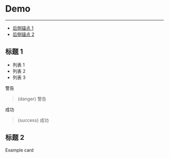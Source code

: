 # Demo

---

- [后侧锚点 1](#section-1)
- [后侧锚点 2](#section-2)

<a name="section-1"></a>
## 标题 1

- 列表 1
- 列表 2
- 列表 3


警告
> {danger} 警告


成功
> {success} 成功

<a name="section-2"></a>
## 标题 2

<larecipe-card shadow>
    Example card
</larecipe-card>

<larecipe-progress type="success" :value="60"></larecipe-progress>